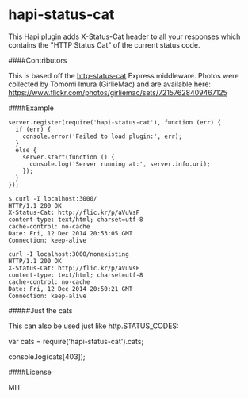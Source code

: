 hapi-status-cat
================

This Hapi plugin adds X-Status-Cat header to all your responses which contains the "HTTP Status Cat" of the current status code.

####Contributors

This is based off the [http-status-cat](https://www.npmjs.com/package/http-status-cats) Express middleware. Photos were collected by Tomomi Imura (GirlieMac) and are available here: https://www.flickr.com/photos/girliemac/sets/72157628409467125


####Example

```
server.register(require('hapi-status-cat'), function (err) {
  if (err) {
    console.error('Failed to load plugin:', err);
  }
  else {
    server.start(function () {
      console.log('Server running at:', server.info.uri);
    });
  }
});
```

```
$ curl -I localhost:3000/
HTTP/1.1 200 OK
X-Status-Cat: http://flic.kr/p/aVuVsF
content-type: text/html; charset=utf-8
cache-control: no-cache
Date: Fri, 12 Dec 2014 20:53:05 GMT
Connection: keep-alive
```

```
curl -I localhost:3000/nonexisting
HTTP/1.1 200 OK
X-Status-Cat: http://flic.kr/p/aVuVsF
content-type: text/html; charset=utf-8
cache-control: no-cache
Date: Fri, 12 Dec 2014 20:50:21 GMT
Connection: keep-alive
```

#####Just the cats

This can also be used just like http.STATUS_CODES:

var cats = require('hapi-status-cat').cats;

console.log(cats[403]);

####License

MIT
